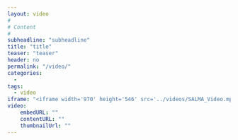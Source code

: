 ```yaml
---
layout: video
#
# Content
#
subheadline: "subheadline"
title: "title"
teaser: "teaser"
header: no
permalink: "/video/"
categories:
  - 
tags:
  - video
iframe: "<iframe width='970' height='546' src='../videos/SALMA_Video.mp4' frameborder='0' allowfullscreen></iframe>"
video:
    embedURL: ""
    contentURL: ""
    thumbnailUrl: ""
---
```



